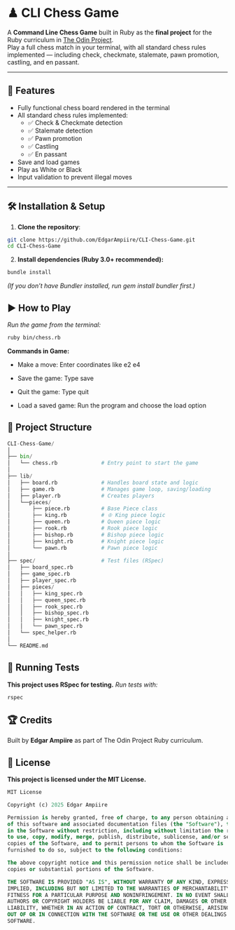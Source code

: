 # ♟ CLI Chess Game

A **Command Line Chess Game** built in Ruby as the **final project** for the Ruby curriculum in [The Odin Project](https://www.theodinproject.com/).  
Play a full chess match in your terminal, with all standard chess rules implemented — including check, checkmate, stalemate, pawn promotion, castling, and en passant.

---

## 📜 Features
- Fully functional chess board rendered in the terminal
- All standard chess rules implemented:
  - ✅ Check & Checkmate detection
  - ✅ Stalemate detection
  - ✅ Pawn promotion
  - ✅ Castling
  - ✅ En passant
- Save and load games
- Play as White or Black
- Input validation to prevent illegal moves

---

## 🛠️ Installation & Setup
1. **Clone the repository**:
```bash
git clone https://github.com/EdgarAmpiire/CLI-Chess-Game.git
cd CLI-Chess-Game
```

2. **Install dependencies (Ruby 3.0+ recommended):**
```bash
bundle install
```
_(If you don’t have Bundler installed, run gem install bundler first.)_

## ▶️ How to Play
_Run the game from the terminal:_
```bash
ruby bin/chess.rb
```

**Commands in Game:**
- Make a move: Enter coordinates like e2 e4

- Save the game: Type save

- Quit the game: Type quit

- Load a saved game: Run the program and choose the load option


## 📂 Project Structure
```python
CLI-Chess-Game/
│
├── bin/
│   └── chess.rb              # Entry point to start the game
│
├── lib/
│   ├── board.rb              # Handles board state and logic
│   ├── game.rb               # Manages game loop, saving/loading
│   ├── player.rb             # Creates players
│   └──pieces/
│       ├── piece.rb          # Base Piece class
│       ├── king.rb           # ♔ King piece logic
│       ├── queen.rb          # Queen piece logic
│       ├── rook.rb           # Rook piece logic
│       ├── bishop.rb         # Bishop piece logic
│       ├── knight.rb         # Knight piece logic
│       └── pawn.rb           # Pawn piece logic
│
├── spec/                     # Test files (RSpec)
│   ├── board_spec.rb
│   ├── game_spec.rb
│   ├── player_spec.rb
│   ├── pieces/
│   │   ├── king_spec.rb
│   │   ├── queen_spec.rb
│   │   ├── rook_spec.rb
│   │   ├── bishop_spec.rb
│   │   ├── knight_spec.rb
│   │   └── pawn_spec.rb
│   └── spec_helper.rb
│
└── README.md
```

## 🧪 Running Tests
**This project uses RSpec for testing.**
_Run tests with:_
```bash
rspec
```

## 🏆 Credits
Built by **Edgar Ampiire** as part of The Odin Project Ruby curriculum.

## 📄 License
**This project is licensed under the MIT License.**
```sql
MIT License

Copyright (c) 2025 Edgar Ampiire

Permission is hereby granted, free of charge, to any person obtaining a copy
of this software and associated documentation files (the "Software"), to deal
in the Software without restriction, including without limitation the rights
to use, copy, modify, merge, publish, distribute, sublicense, and/or sell
copies of the Software, and to permit persons to whom the Software is
furnished to do so, subject to the following conditions:

The above copyright notice and this permission notice shall be included in all
copies or substantial portions of the Software.

THE SOFTWARE IS PROVIDED "AS IS", WITHOUT WARRANTY OF ANY KIND, EXPRESS OR
IMPLIED, INCLUDING BUT NOT LIMITED TO THE WARRANTIES OF MERCHANTABILITY,
FITNESS FOR A PARTICULAR PURPOSE AND NONINFRINGEMENT. IN NO EVENT SHALL THE
AUTHORS OR COPYRIGHT HOLDERS BE LIABLE FOR ANY CLAIM, DAMAGES OR OTHER
LIABILITY, WHETHER IN AN ACTION OF CONTRACT, TORT OR OTHERWISE, ARISING FROM,
OUT OF OR IN CONNECTION WITH THE SOFTWARE OR THE USE OR OTHER DEALINGS IN THE
SOFTWARE.
```